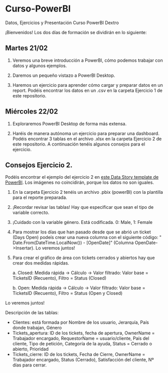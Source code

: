 # Curso-PowerBI
Datos, Ejercicios y Presentación Curso PowerBI Dextro

¡Bienvenidos! Los dos días de formación se dividirán en lo siguiente:

## Martes 21/02

1. Veremos una breve introducción a PowerBI, cómo podemos trabajar con datos y algunos ejemplos.

2. Daremos un pequeño vistazo a PowerBI Desktop.

2. Haremos un ejercicio para aprender cómo cargar y preparar datos en un report. Podéis encontrar los
datos en un .csv en la carpeta Ejercicio 1 de este repositorio.

## Miércoles 22/02

1. Exploraremos PowerBI Desktop de forma más extensa.

2. Haréis de manera autónoma un ejercicio para preparar una dashboard. Podéis encontrar 3 tablas en el archivo
.xlsx en la carpeta Ejercicio 2 de este repositorio. A continuación tenéis algunos consejos para el ejercicio.

## Consejos Ejercicio 2.

Podéis encontrar el ejemplo del ejercicio 2 en <a href="https://community.powerbi.com/t5/Data-Stories-Gallery/IT-HELPDESK-DASHBOARD/m-p/3040804">este Data Story template de PowerBI</a>. Los imágenes no coincidirán, porque los datos no son iguales.

1. En la carpeta Ejercicio 2 tenéis un archivo .pbix (powerBI) con la plantilla para el reporte preparada.

2. ¡Recordar revisar las tablas! Hay que especificar que sean el tipo de variable correcto.

3. ¡Cuidado con la variable género. Está codificada. 0: Male, 1: Female

4. Para mostrar los días que han pasado desde que se abrió un ticket (Days Open) podeís crear una nueva columna
   con el siguiente código: " Date.From(DateTime.LocalNow()) - [OpenDate]"  (Columna OpenDate->Insertar). 
 Lo veremos juntos!
 
 5. Para crear el gráfico de área con tickets cerrados y abiertos hay que crear dos medidas rápidas. 
 
     a. Closed: Medida rápida -> Cálculo -> Valor filtrado: Valor base = TicketsID (Recuento), Filtro = Status (Closed)
  
     b. Open: Medida rápida -> Cálculo -> Valor filtrado: Valor base = TicketsID (Recuento), Filtro = Status (Open y Closed)
 
 Lo veremos juntos!

Descripción de las tablas:

- Clientes: está formada por Nombre de los usuario, Jerarquía, País donde trabajan, Género
- Tickets_apertura: ID de los tickets, fecha de apertura, OwnerName = Trabajador encargado, RequestorName = usuario/cliente, País del cliente, 
             Tipo de petición, Categoría de la ayuda, Status = Cerrado o abierto, Prioridad
- Tickets_cierre: ID de los tickets, Fecha de Cierre, OwnerName = Trabajador encargado, Status (Cerrado), Satisfacción del cliente, Nº días para cerrar.

